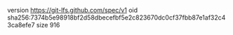 version https://git-lfs.github.com/spec/v1
oid sha256:7374b5e98918bf2d58dbecefbf5e2c823670dc0cf37fbb87e1af32c43ca8efe7
size 916
